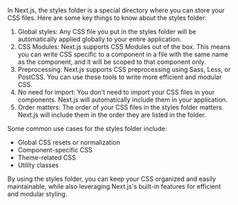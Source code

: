 In Next.js, the styles folder is a special directory where you can store your CSS files. Here are some key things to know about the styles folder:

1. Global styles: Any CSS file you put in the styles folder will be automatically applied globally to your entire application.
2. CSS Modules: Next.js supports CSS Modules out of the box. This means you can write CSS specific to a component in a file with the same name as the component, and it will be scoped to that component only.
3. Preprocessing: Next.js supports CSS preprocessing using Sass, Less, or PostCSS. You can use these tools to write more efficient and modular CSS.
4. No need for import: You don't need to import your CSS files in your components. Next.js will automatically include them in your application.
5. Order matters: The order of your CSS files in the styles folder matters. Next.js will include them in the order they are listed in the folder.

Some common use cases for the styles folder include:

- Global CSS resets or normalization
- Component-specific CSS
- Theme-related CSS
- Utility classes

By using the styles folder, you can keep your CSS organized and easily maintainable, while also leveraging Next.js's built-in features for efficient and modular styling.